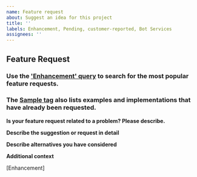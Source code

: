 ```yaml
---
name: Feature request
about: Suggest an idea for this project
title: ''
labels: Enhancement, Pending, customer-reported, Bot Services
assignees: ''
---
```


<!-- ATTENTION: Bot Framework internals, please remove the `customer-reported` and `Bot Services` labels before submitting this issue. -->

## Feature Request

### Use the ['Enhancement' query](https://github.com/microsoft/botframework-Webchat/issues?utf8=%E2%9C%93&q=is%3Aissue+is%3Aopen+label%3Aenhancement) to search for the most popular feature requests.

### The [Sample tag](https://github.com/microsoft/botframework-Webchat/issues?q=is%3Aissue+is%3Aopen+label%3ASample) also lists examples and implementations that have already been requested.

**Is your feature request related to a problem? Please describe.**

<!-- A clear and concise description of what the problem is. Ex. I'm always frustrated when [...] -->

**Describe the suggestion or request in detail**

<!-- A clear and concise description of what you want to happen. -->

**Describe alternatives you have considered**

<!-- A clear and concise description of any alternative solutions or features you've considered. -->

**Additional context**

<!-- Add any other context or screenshots about the feature request here. -->

[Enhancement]
